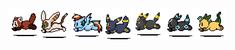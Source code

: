 ![](./running_01.gif)![](./running_02.gif)![](./running_03.gif)![](./running_04.gif)![](./running_05.gif)![](./running_06.gif)![](./running_07.gif)

<!--
**DarkAlessa/DarkAlessa** is a ✨ _special_ ✨ repository because its `README.md` (this file) appears on your GitHub profile.

Here are some ideas to get you started:

- 🔭 I’m currently working on ...
- 🌱 I’m currently learning ...
- 👯 I’m looking to collaborate on ...
- 🤔 I’m looking for help with ...
- 💬 Ask me about ...
- 📫 How to reach me: ...
- 😄 Pronouns: ...
- ⚡ Fun fact: ...
-->
